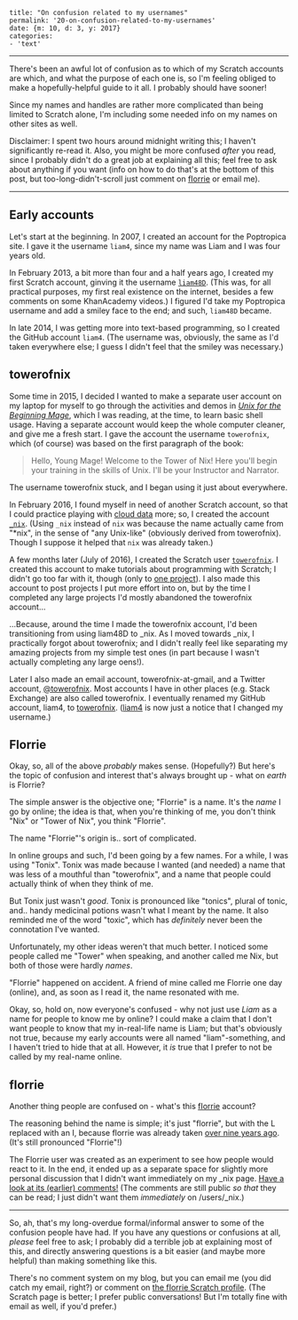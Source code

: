 
    title: "On confusion related to my usernames"
    permalink: '20-on-confusion-related-to-my-usernames'
    date: {m: 10, d: 3, y: 2017}
    categories:
    - 'text'

---

There's been an awful lot of confusion as to which of my Scratch accounts are which, and what the purpose of each one is, so I'm feeling obliged to make a hopefully-helpful guide to it all. I probably should have sooner!

Since my names and handles are rather more complicated than being limited to Scratch alone, I'm including some needed info on my names on other sites as well.

Disclaimer: I spent two hours around midnight writing this; I haven't significantly re-read it. Also, you might be more confused *after* you read, since I probably didn't do a great job at explaining all this; feel free to ask about anything if you want (info on how to do that's at the bottom of this post, but too-long-didn't-scroll just comment on [fIorrie][scratch-florrie] or email me).

---

## Early accounts

Let's start at the beginning. In 2007, I created an account for the Poptropica site. I gave it the username `liam4`, since my name was Liam and I was four years old.

In February 2013, a bit more than four and a half years ago, I created my first Scratch account, ginving it the username [`liam48D`][scratch-liam48D]. (This was, for all practical purposes, my first real existence on the internet, besides a few comments on some KhanAcademy videos.) I figured I'd take my Poptropica username and add a smiley face to the end; and such, `liam48D` became.

In late 2014, I was getting more into text-based programming, so I created the GitHub account `liam4`. (The username was, obviously, the same as I'd taken everywhere else; I guess I didn't feel that the smiley was necessary.)

## towerofnix

Some time in 2015, I decided I wanted to make a separate user account on my laptop for myself to go through the activities and demos in [*Unix for the Beginning Mage*][ufbm], which I was reading, at the time, to learn basic shell usage. Having a separate account would keep the whole computer cleaner, and give me a fresh start. I gave the account the username `towerofnix`, which (of course) was based on the first paragraph of the book:

> Hello, Young Mage! Welcome to the Tower of Nix! Here you'll begin your training in the skills of Unix. I'll be your Instructor and Narrator.

The username towerofnix stuck, and I began using it just about everywhere.

In February 2016, I found myself in need of another Scratch account, so that I could practice playing with [cloud data][cloud-data] more; so, I created the account [`_nix`][scratch-nix]. (Using `_nix` instead of `nix` was because the name actually came from "\*nix", in the sense of "any Unix-like" (obviously derived from towerofnix). Though I suppose it helped that `nix` was already taken.)

A few months later (July of 2016), I created the Scratch user [`towerofnix`][scratch-towerofnix]. I created this account to make tutorials about programming with Scratch; I didn't go too far with it, though (only to [one project](https://scratch.mit.edu/projects/116852216/)). I also made this account to post projects I put more effort into on, but by the time I completed any large projects I'd mostly abandoned the towerofnix account...

...Because, around the time I made the towerofnix account, I'd been transitioning from using liam48D to \_nix. As I moved towards \_nix, I practically forgot about towerofnix; and I didn't really feel like separating my amazing projects from my simple test ones (in part because I wasn't actually completing any large oens!).

Later I also made an email account, towerofnix-at-gmail, and a Twitter account, [@towerofnix][twitter]. Most accounts I have in other places (e.g. Stack Exchange) are also called towerofnix. I eventually renamed my GitHub account, liam4, to [towerofnix][github-towerofnix]. ([liam4][github-liam4] is now just a notice that I changed my username.)

## Florrie

Okay, so, all of the above *probably* makes sense. (Hopefully?) But here's the topic of confusion and interest that's always brought up - what on *earth* is Florrie?

The simple answer is the objective one; "Florrie" is a name. It's the *name* I go by online; the idea is that, when you're thinking of me, you don't think "Nix" or "Tower of Nix", you think "Florrie".

The name "Florrie"'s origin is.. sort of complicated.

In online groups and such, I'd been going by a few names. For a while, I was using "Tonix". Tonix was made because I wanted (and needed) a name that was less of a mouthful than "towerofnix", and a name that people could actually think of when they think of me.

But Tonix just wasn't *good*. Tonix is pronounced like "tonics", plural of tonic, and.. handy medicinal potions wasn't what I meant by the name. It also reminded me of the word "toxic", which has *definitely* never been the connotation I've wanted.

Unfortunately, my other ideas weren't that much better. I noticed some people called me "Tower" when speaking, and another called me Nix, but both of those were hardly *names*.

"Florrie" happened on accident. A friend of mine called me Florrie one day (online), and, as soon as I read it, the name resonated with me.

Okay, so, hold on, now everyone's confused - why not just use *Liam* as a name for people to know me by online? I could make a claim that I don't want people to know that my in-real-life name is Liam; but that's obviously not true, because my early accounts were all named "liam"-something, and I haven't tried to hide that at all. However, it *is* true that I prefer to not be called by my real-name online.

## fIorrie

Another thing people are confused on - what's this [fIorrie][scratch-florrie] account?

The reasoning behind the name is simple; it's just "florrie", but with the L replaced with an I, because florrie was already taken [over nine years ago](https://scratch.mit.edu/users/florrie/). (It's still pronounced "Florrie"!)

The Florrie user was created as an experiment to see how people would react to it. In the end, it ended up as a separate space for slightly more personal discussion that I didn't want immediately on my \_nix page. [Have a look at its (earlier) comments!](https://scratch.mit.edu/users/fIorrie/#comments) (The comments are still public *so that* they can be read; I just didn't want them *immediately* on /users/\_nix.)

---

So, ah, that's my long-overdue formal/informal answer to some of the confusion people have had. If you have any questions or confusions at all, *please* feel free to ask; I probably did a terrible job at explaining most of this, and directly answering questions is a bit easier (and maybe more helpful) than making something like this.

There's no comment system on my blog, but you can email me (you did catch my email, right?) or comment on [the fIorrie Scratch profile][scratch-florrie]. (The Scratch page is better; I prefer public conversations! But I'm totally fine with email as well, if you'd prefer.)

  [scratch-liam48D]: https://scratch.mit.edu/users/liam48D/
  [scratch-nix]: https://scratch.mit.edu/users/_nix/
  [scratch-towerofnix]: https://scratch.mit.edu/users/towerofnix/
  [scratch-florrie]: https://scratch.mit.edu/users/fIorrie/
  [github-towerofnix]: https://github.com/towerofnix/
  [github-liam4]: https://github.com/liam4/
  [twitter]: https://twitter.com/towerofnix/
  [ufbm]: http://unixmages.com/
  [cloud-data]: https://wiki.scratch.mit.edu/wiki/Cloud_Data
